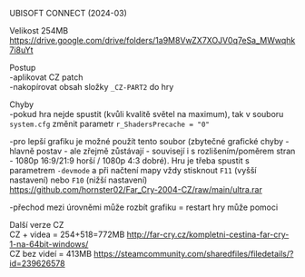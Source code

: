 UBISOFT CONNECT (2024-03)

Velikost 254MB https://drive.google.com/drive/folders/1a9M8VwZX7XOJV0q7eSa_MWwqhk7i8uYt

Postup
<br/>
-aplikovat CZ patch
<br/>
-nakopírovat obsah složky ```_CZ-PART2``` do hry

Chyby
<br/>
-pokud hra nejde spustit (kvůli kvalitě světel na maximum), tak v souboru ```system.cfg``` změnit parametr ```r_ShadersPrecache = "0"```

-pro lepší grafiku je možné použít tento soubor (zbytečné grafické chyby - hlavně postav - ale zřejmě zůstávají - souvisejí i s rozlišením/poměrem stran - 1080p 16:9/21:9 horší  / 1080p 4:3 dobré). Hru je třeba spustit s parametrem ```-devmode``` a při načtení mapy vždy stisknout ```F11``` (vyšší nastavení) nebo ```F10``` (nižší nastavení)
<br/>
https://github.com/hornster02/Far_Cry-2004-CZ/raw/main/ultra.rar

-přechod mezi úrovněmi může rozbít grafiku = restart hry může pomoci

Další verze CZ
<br/>
CZ + videa = 254+518=772MB
http://far-cry.cz/kompletni-cestina-far-cry-1-na-64bit-windows/
<br/>
CZ bez videí = 413MB
https://steamcommunity.com/sharedfiles/filedetails/?id=239626578
